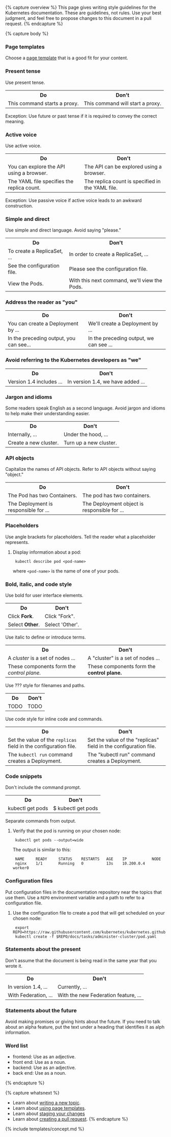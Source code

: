 ---
---

{% capture overview %}
This page gives writing style guidelines for the Kubernetes documentation.  These are guidelines, not rules. Use your best judgment, and feel free to propose changes to this document in a pull request.
{% endcapture %}

{% capture body %}

### Page templates

Choose a
[page template](/docs/contribute/page-templates/)
that is a good fit for your content.

### Present tense

Use present tense.

<table>
  <tr><th>Do</th><th>Don't</th></tr>
  <tr><td>This command starts a proxy.</td><td>This command will start a proxy.</td></tr>
</table>

Exception: Use future or past tense if it is required to convey the correct
meaning.

### Active voice

Use active voice.

<table>
  <tr><th>Do</th><th>Don't</th></tr>
  <tr><td>You can explore the API using a browser.</td><td>The API can be explored using a browser.</td></tr>
  <tr><td>The YAML file specifies the replica count.</td><td>The replica count is specified in the YAML file.</td></tr>
</table>

Exception: Use passive voice if active voice leads to an awkward construction.

### Simple and direct

Use simple and direct language. Avoid saying "please."

<table>
  <tr><th>Do</th><th>Don't</th></tr>
  <tr><td>To create a ReplicaSet, ...</td><td>In order to create a ReplicaSet, ...</td></tr>
  <tr><td>See the configuration file.</td><td>Please see the configuration file.</td></tr>
  <tr><td>View the Pods.</td><td>With this next command, we'll view the Pods.</td></tr>

</table>

### Address the reader as "you"

<table>
  <tr><th>Do</th><th>Don't</th></tr>
  <tr><td>You can create a Deployment by ...</td><td>We'll create a Deployment by ...</td></tr>
    <tr><td>In the preceding output, you can see...</td><td>In the preceding output, we can see ...</td></tr>
</table>

### Avoid referring to the Kubernetes developers as "we"

<table>
  <tr><th>Do</th><th>Don't</th></tr>
  <tr><td>Version 1.4 includes ...</td><td>In version 1.4, we have added ...</td></tr>
</table>

### Jargon and idioms

Some readers speak English as a second language. Avoid jargon and idioms to help make their understanding easier.

<table>
  <tr><th>Do</th><th>Don't</th></tr>
  <tr><td>Internally, ...</td><td>Under the hood, ...</td></tr>
    <tr><td>Create a new cluster.</td><td>Turn up a new cluster.</td></tr>
</table>

### API objects

Capitalize the names of API objects. Refer to API objects without saying
"object."

<table>
  <tr><th>Do</th><th>Don't</th></tr>
  <tr><td>The Pod has two Containers.</td><td>The pod has two containers.</td></tr>
  <tr><td>The Deployment is responsible for ...</td><td>The Deployment object is responsible for ...</td></tr>
</table>

### Placeholders

Use angle brackets for placeholders. Tell the reader what a placeholder
represents.

1. Display information about a pod:

        kubectl describe pod <pod-name>

    where `<pod-name>` is the name of one of your pods.

### Bold, italic, and code style

Use bold for user interface elements.

<table>
  <tr><th>Do</th><th>Don't</th></tr>
  <tr><td>Click <b>Fork</b>.</td><td>Click "Fork".</td></tr>
  <tr><td>Select <b>Other</b>.</td><td>Select 'Other'.</td></tr>
</table>

Use italic to define or introduce terms.

<table>
  <tr><th>Do</th><th>Don't</th></tr>
  <tr><td>A <i>cluster</i> is a set of nodes ...</td><td>A "cluster" is a set of nodes ...</td></tr>
  <tr><td>These components form the <i>control plane.</i></td><td>These components form the <b>control plane.</b></td></tr>
</table>

Use ??? style for filenames and paths.

<table>
  <tr><th>Do</th><th>Don't</th></tr>
  <tr><td>TODO</td><td>TODO</td></tr>
</table>

Use code style for inline code and commands.

<table>
  <tr><th>Do</th><th>Don't</th></tr>
  <tr><td>Set the value of the <code>replicas</code> field in the configuration file.</td><td>Set the value of the "replicas" field in the configuration file.</td></tr>
  <tr><td>The <code>kubectl run</code> command creates a Deployment.</td><td>The "kubectl run" command creates a Deployment.</td></tr>
</table>

### Code snippets

Don't include the command prompt.

<table>
  <tr><th>Do</th><th>Don't</th></tr>
  <tr><td>kubectl get pods</td><td>$ kubectl get pods</td></tr>
</table>

Separate commands from output.

1. Verify that the pod is running on your chosen node:

        kubectl get pods --output=wide

    The output is similar to this:

        NAME     READY     STATUS    RESTARTS   AGE    IP           NODE
        nginx    1/1       Running   0          13s    10.200.0.4   worker0

### Configuration files

Put configuration files in the documentation repository near the topics that
use them. Use a `REPO` environment variable and a path to refer to a
configuration file.

1. Use the configuration file to create a pod that will get scheduled on your
   chosen node:

        export REPO=https://raw.githubusercontent.com/kubernetes/kubernetes.github.io/master
        kubectl create -f $REPO/docs/tasks/administer-cluster/pod.yaml

### Statements about the present

Don't assume that the document is being read in the same year that you wrote it.

<table>
  <tr><th>Do</th><th>Don't</th></tr>
  <tr><td>In version 1.4, ...</td><td>Currently, ...</td></tr>
  <tr><td>With Federation, ...</td><td>With the new Federation feature, ...</td></tr>
</table>

### Statements about the future

Avoid making promises or giving hints about the future. If you need to talk about
an alpha feature, put the text under a heading that identifies it as alph
information.

### Word list

* frontend: Use as an adjective.
* front end: Use as a noun.
* backend: Use as an adjective.
* back end: Use as a noun.

{% endcapture %}


{% capture whatsnext %}
* Learn about [writing a new topic](/docs/contribute/write-new-topic/).
* Learn about [using page templates](/docs/contribute/page-templates/).
* Learn about [staging your changes](/docs/contribute/stage-documentation-changes/)
* Learn about [creating a pull request](/docs/contribute/create-pull-request/).
{% endcapture %}

{% include templates/concept.md %}
